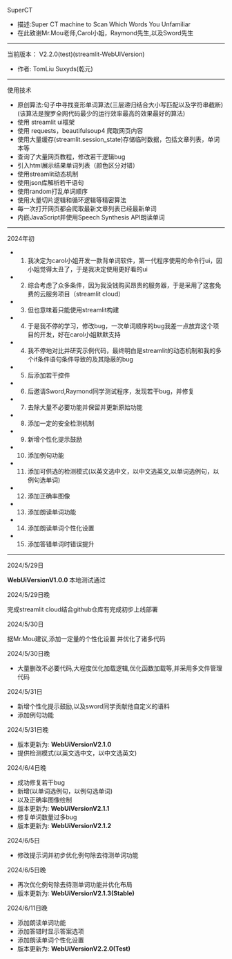 SuperCT

- 描述:Super CT machine to Scan Which Words You Unfamiliar
- 在此致谢Mr.Mou老师,Carol小姐，Raymond先生,以及Sword先生

----------
当前版本：
V2.2.0(test)(streamlit-WebUIVersion)

- 作者: TomLiu Suxyds(乾元)

----------
使用技术

- 原创算法:句子中寻找变形单词算法(三层递归结合大小写匹配以及字符串截断)(该算法是搜罗全网代码最少的运行效率最高的效果最好的算法)
- 使用 streamlit ui框架
- 使用 requests，beautifulsoup4 爬取网页内容
- 使用大量缓存(streamlit.session_state)存储临时数据，包括文章列表，单词本等
- 查询了大量网页教程，修改若干逻辑bug
- 引入html展示结果单词列表（颜色区分对错）
- 使用streamlit动态机制
- 使用json库解析若干语句
- 使用random打乱单词顺序
- 使用大量切片逻辑和循环逻辑等精密算法
- 每一次打开网页都会爬取最新文章列表已经最新单词
- 内嵌JavaScript并使用Speech Synthesis API朗读单词

----------

2024年初

-
    1. 我决定为carol小姐开发一款背单词软件，第一代程序使用的命令行ui，因小姐觉得太丑了，于是我决定使用更好看的ui
-
    2. 综合考虑了众多条件，因为我没钱购买昂贵的服务器，于是采用了这套免费的云服务项目（streamlit cloud）
-
    3. 但也意味着只能使用streamlit构建
-
    4. 于是我不停的学习，修改bug，一次单词顺序的bug我差一点放弃这个项目的开发，好在carol小姐默默支持
-
    4. 我不停地对比并研究示例代码，最终明白是streamlit的动态机制和我的多个if条件语句条件导致的及其隐蔽的bug
-
    5. 后添加若干控件
-
    6. 后邀请Sword,Raymond同学测试程序，发现若干bug，并修复
-
    7. 去除大量不必要功能并保留并更新原始功能
-
    8. 添加一定的安全检测机制

-
    9. 新增个性化提示鼓励
-
    10. 添加例句功能
-
    11. 添加可供选的检测模式(以英文选中文，以中文选英文,以单词选例句，以例句选单词)
-
    12. 添加正确率图像
-
    13. 添加朗读单词功能
-
    14. 添加朗读单词个性化设置
-
    15. 添加答错单词时错误提升

------------
2024/5/29日

 <b> WebUiVersionV1.0.0 </b>本地测试通过

2024/5/29日晚

完成streamlit cloud结合github仓库有完成初步上线部署

2024/5/30日

据Mr.Mou建议,添加一定量的个性化设置
并优化了诸多代码

2024/5/30日晚

- 大量删改不必要代码,大程度优化加载逻辑,优化函数加载等,并采用多文件管理代码

2024/5/31日

- 新增个性化提示鼓励,以及sword同学贡献他自定义的语料
- 添加例句功能

2024/5/31日晚

- 版本更新为: <b> WebUiVersionV2.1.0 </b>
- 提供检测模式(以英文选中文，以中文选英文)

2024/6/4日晚

- 成功修复若干bug
- 新增(以单词选例句，以例句选单词)
- 以及正确率图像绘制
- 版本更新为:<b> WebUiVersionV2.1.1 </b>
- 修复单词数量过多bug
- 版本更新为: <b> WebUiVersionV2.1.2 </b>

2024/6/5日

- 修改提示词并初步优化例句除去待测单词功能

2024/6/5日晚

- 再次优化例句除去待测单词功能并优化布局
- 版本更新为: <b> WebUiVersionV2.1.3(Stable) </b>

2024/6/11日晚

- 添加朗读单词功能
- 添加答错时显示答案选项
- 添加朗读单词个性化设置
- 版本更新为: <b> WebUiVersionV2.2.0(Test) </b>